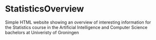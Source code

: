 # StatisticsOverview

Simple HTML website showing an overview of interesting information for the Statistics course in the Artificial Intelligence and Computer Science bachelors at Univeristy of Groningen
